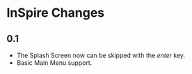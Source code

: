 # InSpire Changes

## 0.1

* The Splash Screen now can be skipped with the *enter* key.
* Basic Main Menu support.
